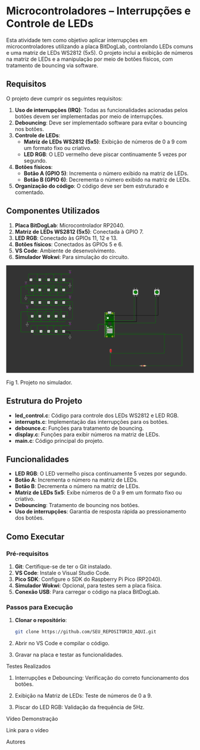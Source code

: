 <h1 align="left">
  Microcontroladores – Interrupções e Controle de LEDs
  <br>
</h1>
<div align="left">

</div>

<div align="left"> 
  
Esta atividade tem como objetivo aplicar interrupções em microcontroladores utilizando a placa BitDogLab, controlando LEDs comuns e uma matriz de LEDs WS2812 (5x5). O projeto inclui a exibição de números na matriz de LEDs e a manipulação por meio de botões físicos, com tratamento de bouncing via software.
</div>




</details>

## Requisitos

O projeto deve cumprir os seguintes requisitos:

1. **Uso de interrupções (IRQ)**: Todas as funcionalidades acionadas pelos botões devem ser implementadas por meio de interrupções.
2. **Debouncing**: Deve ser implementado software para evitar o bouncing nos botões.
3. **Controle de LEDs**:
    - **Matriz de LEDs WS2812 (5x5)**: Exibição de números de 0 a 9 com um formato fixo ou criativo.
    - **LED RGB**: O LED vermelho deve piscar continuamente 5 vezes por segundo.
4. **Botões físicos**:
    - **Botão A (GPIO 5)**: Incrementa o número exibido na matriz de LEDs.
    - **Botão B (GPIO 6)**: Decrementa o número exibido na matriz de LEDs.
5. **Organização do código**: O código deve ser bem estruturado e comentado.

## Componentes Utilizados

1. **Placa BitDogLab**: Microcontrolador RP2040.
2. **Matriz de LEDs WS2812 (5x5)**: Conectada à GPIO 7.
3. **LED RGB**: Conectado às GPIOs 11, 12 e 13.
4. **Botões físicos**: Conectados às GPIOs 5 e 6.
5. **VS Code**: Ambiente de desenvolvimento.
6. **Simulador Wokwi**: Para simulação do circuito.

<div align="let">
    <img width="800px" src="https://github.com/Kenjibercysec/EmbarcaTech_UN4_Matriz/blob/main/image.png" />
    <p>Fig 1. Projeto no simulador.</p>
</div>

## Estrutura do Projeto

- **led_control.c**: Código para controle dos LEDs WS2812 e LED RGB.
- **interrupts.c**: Implementação das interrupções para os botões.
- **debounce.c**: Funções para tratamento de bouncing.
- **display.c**: Funções para exibir números na matriz de LEDs.
- **main.c**: Código principal do projeto.

## Funcionalidades

- **LED RGB**: O LED vermelho pisca continuamente 5 vezes por segundo.
- **Botão A**: Incrementa o número na matriz de LEDs.
- **Botão B**: Decrementa o número na matriz de LEDs.
- **Matriz de LEDs 5x5**: Exibe números de 0 a 9 em um formato fixo ou criativo.
- **Debouncing**: Tratamento de bouncing nos botões.
- **Uso de interrupções**: Garantia de resposta rápida ao pressionamento dos botões.

## Como Executar

### Pré-requisitos

1. **Git**: Certifique-se de ter o Git instalado.
2. **VS Code**: Instale o Visual Studio Code.
3. **Pico SDK**: Configure o SDK do Raspberry Pi Pico (RP2040).
4. **Simulador Wokwi**: Opcional, para testes sem a placa física.
5. **Conexão USB**: Para carregar o código na placa BitDogLab.

### Passos para Execução

1. **Clonar o repositório**:
   ```bash
   git clone https://github.com/SEU_REPOSITORIO_AQUI.git


2. Abrir no VS Code e compilar o código.

3. Gravar na placa e testar as funcionalidades.

Testes Realizados

1. Interrupções e Debouncing: Verificação do correto funcionamento dos botões.

2. Exibição na Matriz de LEDs: Teste de números de 0 a 9.

3. Piscar do LED RGB: Validação da frequência de 5Hz.

Vídeo Demonstração

Link para o vídeo

Autores

